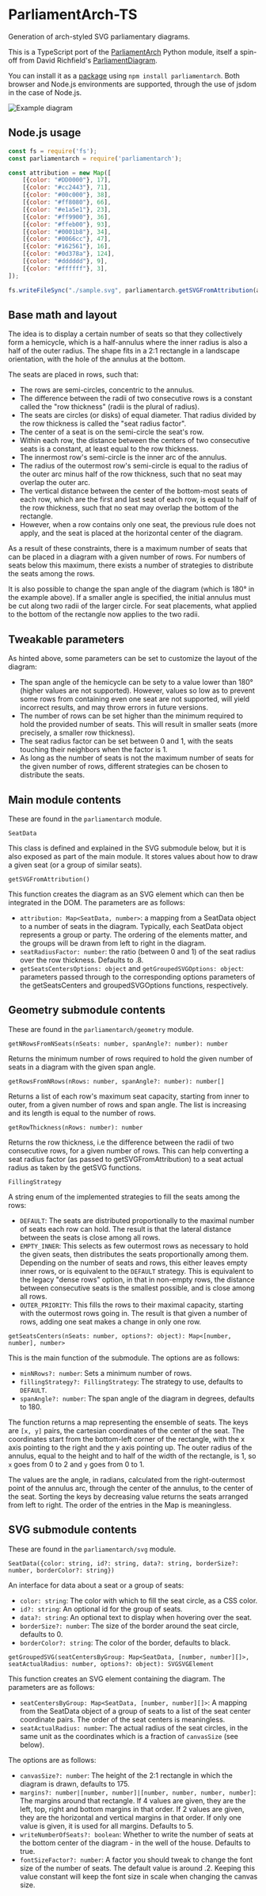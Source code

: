 # ParliamentArch-TS

Generation of arch-styled SVG parliamentary diagrams.

This is a TypeScript port of the [ParliamentArch](https://github.com/Gouvernathor/parliamentarch) Python module, itself a spin-off from David Richfield's [ParliamentDiagram](https://github.com/slashme/parliamentdiagram).

You can install it as a [package](https://www.npmjs.com/package/parliamentarch) using `npm install parliamentarch`. Both browser and Node.js environments are supported, through the use of jsdom in the case of Node.js.

![Example diagram](sample.svg)

## Node.js usage

```cjs
const fs = require('fs');
const parliamentarch = require('parliamentarch');

const attribution = new Map([
    [{color: "#DD0000"}, 17],
    [{color: "#cc2443"}, 71],
    [{color: "#00c000"}, 38],
    [{color: "#ff8080"}, 66],
    [{color: "#e1a5e1"}, 23],
    [{color: "#ff9900"}, 36],
    [{color: "#ffeb00"}, 93],
    [{color: "#0001b8"}, 34],
    [{color: "#0066cc"}, 47],
    [{color: "#162561"}, 16],
    [{color: "#0d378a"}, 124],
    [{color: "#dddddd"}, 9],
    [{color: "#ffffff"}, 3],
]);

fs.writeFileSync("./sample.svg", parliamentarch.getSVGFromAttribution(attribution).outerHTML);
```

## Base math and layout

The idea is to display a certain number of seats so that they collectively form a hemicycle, which is a half-annulus where the inner radius is also a half of the outer radius. The shape fits in a 2:1 rectangle in a landscape orientation, with the hole of the annulus at the bottom.

The seats are placed in rows, such that:

- The rows are semi-circles, concentric to the annulus.
- The difference between the radii of two consecutive rows is a constant called the "row thickness" (radii is the plural of radius).
- The seats are circles (or disks) of equal diameter. That radius divided by the row thickness is called the "seat radius factor".
- The center of a seat is on the semi-circle the seat's row.
- Within each row, the distance between the centers of two consecutive seats is a constant, at least equal to the row thickness.
- The innermost row's semi-circle is the inner arc of the annulus.
- The radius of the outermost row's semi-circle is equal to the radius of the outer arc minus half of the row thickness, such that no seat may overlap the outer arc.
- The vertical distance between the center of the bottom-most seats of each row, which are the first and last seat of each row, is equal to half of the row thickness, such that no seat may overlap the bottom of the rectangle.
- However, when a row contains only one seat, the previous rule does not apply, and the seat is placed at the horizontal center of the diagram.

As a result of these constraints, there is a maximum number of seats that can be placed in a diagram with a given number of rows. For numbers of seats below this maximum, there exists a number of strategies to distribute the seats among the rows.

It is also possible to change the span angle of the diagram (which is 180° in the example above). If a smaller angle is specified, the initial annulus must be cut along two radii of the larger circle. For seat placements, what applied to the bottom of the rectangle now applies to the two radii.

## Tweakable parameters

As hinted above, some parameters can be set to customize the layout of the diagram:

- The span angle of the hemicycle can be sety to a value lower than 180° (higher values are not supported). However, values so low as to prevent some rows from containing even one seat are not supported, will yield incorrect results, and may throw errors in future versions.
- The number of rows can be set higher than the minimum required to hold the provided number of seats. This will result in smaller seats (more precisely, a smaller row thickness).
- The seat radius factor can be set between 0 and 1, with the seats touching their neighbors when the factor is 1.
- As long as the number of seats is not the maximum number of seats for the given number of rows, different strategies can be chosen to distribute the seats.

## Main module contents

These are found in the `parliamentarch` module.

`SeatData`

This class is defined and explained in the SVG submodule below, but it is also exposed as part of the main module. It stores values about how to draw a given seat (or a group of similar seats).

`getSVGFromAttribution()`

This function creates the diagram as an SVG element which can then be integrated in the DOM. The parameters are as follows:

- `attribution: Map<SeatData, number>`: a mapping from a SeatData object to a number of seats in the diagram. Typically, each SeatData object represents a group or party. The ordering of the elements matter, and the groups will be drawn from left to right in the diagram.
- `seatRadiusFactor: number`: the ratio (between 0 and 1) of the seat radius over the row thickness. Defaults to .8.
- `getSeatsCentersOptions: object` and `getGroupedSVGOptions: object`: parameters passed through to the corresponding options parameters of the getSeatsCenters and groupedSVGOptions functions, respectively.

## Geometry submodule contents

These are found in the `parliamentarch/geometry` module.

`getNRowsFromNSeats(nSeats: number, spanAngle?: number): number`

Returns the minimum number of rows required to hold the given number of seats in a diagram with the given span angle.

`getRowsFromNRows(nRows: number, spanAngle?: number): number[]`

Returns a list of each row's maximum seat capacity, starting from inner to outer, from a given number of rows and span angle. The list is increasing and its length is equal to the number of rows.

`getRowThickness(nRows: number): number`

Returns the row thickness, i.e the difference between the radii of two consecutive rows, for a given number of rows. This can help converting a seat radius factor (as passed to getSVGFromAttribution) to a seat actual radius as taken by the getSVG functions.

`FillingStrategy`

A string enum of the implemented strategies to fill the seats among the rows:

- `DEFAULT`: The seats are distributed proportionally to the maximal number of seats each row can hold. The result is that the lateral distance between the seats is close among all rows.
- `EMPTY_INNER`: This selects as few outermost rows as necessary to hold the given seats, then distributes the seats proportionally among them. Depending on the number of seats and rows, this either leaves empty inner rows, or is equivalent to the `DEFAULT` strategy. This is equivalent to the legacy "dense rows" option, in that in non-empty rows, the distance between consecutive seats is the smallest possible, and is close among all rows.
- `OUTER_PRIORITY`: This fills the rows to their maximal capacity, starting with the outermost rows going in. The result is that given a number of rows, adding one seat makes a change in only one row.

`getSeatsCenters(nSeats: number, options?: object): Map<[number, number], number>`

This is the main function of the submodule. The options are as follows:

- `minNRows?: number`: Sets a minimum number of rows.
- `fillingStrategy?: FillingStrategy`: The strategy to use, defaults to `DEFAULT`.
- `spanAngle?: number`: The span angle of the diagram in degrees, defaults to 180.

The function returns a map representing the ensemble of seats. The keys are `[x, y]` pairs, the cartesian coordinates of the center of the seat. The coordinates start from the bottom-left corner of the rectangle, with the x axis pointing to the right and the y axis pointing up. The outer radius of the annulus, equal to the height and to half of the width of the rectangle, is 1, so `x` goes from 0 to 2 and `y` goes from 0 to 1.

The values are the angle, in radians, calculated from the right-outermost point of the annulus arc, through the center of the annulus, to the center of the seat. Sorting the keys by decreasing value returns the seats arranged from left to right. The order of the entries in the Map is meaningless.

## SVG submodule contents

These are found in the `parliamentarch/svg` module.

`SeatData({color: string, id?: string, data?: string, borderSize?: number, borderColor?: string})`

An interface for data about a seat or a group of seats:

- `color: string`: The color with which to fill the seat circle, as a CSS color.
- `id?: string`: An optional id for the group of seats.
- `data?: string`: An optional text to display when hovering over the seat.
- `borderSize?: number`: The size of the border around the seat circle, defaults to 0.
- `borderColor?: string`: The color of the border, defaults to black.

`getGroupedSVG(seatCentersByGroup: Map<SeatData, [number, number][]>, seatActualRadius: number, options?: object): SVGSVGElement`

This function creates an SVG element containing the diagram. The parameters are as follows:

- `seatCentersByGroup: Map<SeatData, [number, number][]>`: A mapping from the SeatData object of a group of seats to a list of the seat center coordinate pairs. The order of the seat centers is meaningless.
- `seatActualRadius: number`: The actual radius of the seat circles, in the same unit as the coordinates which is a fraction of `canvasSize` (see below).

The options are as follows:

- `canvasSize?: number`: The height of the 2:1 rectangle in which the diagram is drawn, defaults to 175.
- `margins?: number|[number, number]|[number, number, number, number]`: The margins around that rectangle. If 4 values are given, they are the left, top, right and bottom margins in that order. If 2 values are given, they are the horizontal and vertical margins in that order. If only one value is given, it is used for all margins. Defaults to 5.
- `writeNumberOfSeats?: boolean`: Whether to write the number of seats at the bottom center of the diagram - in the well of the house. Defaults to true.
- `fontSizeFactor?: number`: A factor you should tweak to change the font size of the number of seats. The default value is around .2. Keeping this value constant will keep the font size in scale when changing the canvas size.

<!--
TODO

everything called a Map<K, V> here can be replaced with a [K, V][] array
 -->
